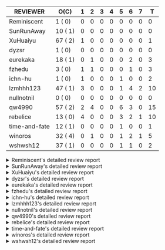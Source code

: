 |   REVIEWER    |  O(C)   | 1 | 2 | 3 | 4 | 5 | 6 | 7 | T  |
|---------------|---------|---|---|---|---|---|---|---|----|
| Reminiscent   |  1 ( 0) | 0 | 0 | 0 | 0 | 0 | 0 | 0 |  0 |
| SunRunAway    | 10 ( 1) | 0 | 0 | 0 | 0 | 0 | 0 | 0 |  0 |
| XuHuaiyu      | 67 ( 2) | 1 | 0 | 0 | 0 | 0 | 0 | 0 |  1 |
| dyzsr         |  1 ( 0) | 0 | 0 | 0 | 0 | 0 | 0 | 0 |  0 |
| eurekaka      | 18 ( 1) | 0 | 1 | 0 | 0 | 0 | 2 | 0 |  3 |
| fzhedu        |  3 ( 0) | 1 | 1 | 0 | 0 | 0 | 1 | 0 |  3 |
| ichn-hu       |  1 ( 0) | 1 | 0 | 0 | 0 | 1 | 0 | 0 |  2 |
| lzmhhh123     | 47 ( 1) | 3 | 0 | 0 | 0 | 1 | 4 | 2 | 10 |
| nullnotnil    |  0 ( 0) | 0 | 0 | 0 | 0 | 0 | 0 | 0 |  0 |
| qw4990        | 57 ( 2) | 2 | 4 | 0 | 0 | 6 | 3 | 0 | 15 |
| rebelice      | 13 ( 0) | 4 | 0 | 0 | 0 | 3 | 2 | 1 | 10 |
| time-and-fate | 12 ( 1) | 0 | 0 | 0 | 0 | 1 | 0 | 0 |  1 |
| winoros       | 32 ( 4) | 0 | 1 | 0 | 0 | 1 | 2 | 1 |  5 |
| wshwsh12      | 37 ( 1) | 0 | 0 | 0 | 0 | 1 | 1 | 0 |  2 |


<details> 
  <summary>Reminiscent's detailed review report</summary> 

## To Be Reviewed

|    REPO    |                                                              PR                                                               | C | LASTED |
|------------|-------------------------------------------------------------------------------------------------------------------------------|---|--------|
| tidb/24016 | [planner: fix index-out-of-range error when checking only_full_group_by (#23844)](https://github.com/pingcap/tidb/pull/24016) |   | 34d19h |


## Reviewed in Last 7 Days

| REPO | PR | C | D | R |
|------|----|---|---|---|


</details> 


<details> 
  <summary>SunRunAway's detailed review report</summary> 

## To Be Reviewed

|    REPO    |                                                                  PR                                                                   | C | LASTED  |
|------------|---------------------------------------------------------------------------------------------------------------------------------------|---|---------|
| tidb/19178 | [executor: Refactor probe channel](https://github.com/pingcap/tidb/pull/19178)                                                        |   | 278d17h |
| tidb/19807 | [executor: parallel evaluation for hash aggregate distinct](https://github.com/pingcap/tidb/pull/19807)                               |   | 256d11h |
| tidb/19900 | [executor: enable inline projection for sort&topN](https://github.com/pingcap/tidb/pull/19900)                                        | Y | 251d18h |
| tidb/20140 | [expressions: Support `bin-to-uuid` and `uuid-to-bin`](https://github.com/pingcap/tidb/pull/20140)                                    |   | 238d22h |
| tidb/21207 | [planner: fix the inappropriate out-of-range range estimation rule](https://github.com/pingcap/tidb/pull/21207)                       |   | 176d19h |
| tidb/21834 | [planner: enhanced index range calculation plan](https://github.com/pingcap/tidb/pull/21834)                                          |   | 153d19h |
| tidb/21878 | [planner: do not push down lock to pointGet/bacthPointGet when selection exists](https://github.com/pingcap/tidb/pull/21878)          |   | 151d18h |
| tidb/21956 | [planner/preprocessor: disallow into-outfile clause in some place](https://github.com/pingcap/tidb/pull/21956)                        |   | 146d23h |
| tidb/22217 | [*: rewrite origin SQL with default DB for SQL bindings (#21275)](https://github.com/pingcap/tidb/pull/22217)                         |   | 132d18h |
| tidb/22379 | [[experiment] executor: allow aggregation to spill disk when running out of memory quota](https://github.com/pingcap/tidb/pull/22379) |   | 125d19h |


## Reviewed in Last 7 Days

| REPO | PR | C | D | R |
|------|----|---|---|---|


</details> 


<details> 
  <summary>XuHuaiyu's detailed review report</summary> 

## To Be Reviewed

|     REPO     |                                                                                 PR                                                                                 | C | LASTED  |
|--------------|--------------------------------------------------------------------------------------------------------------------------------------------------------------------|---|---------|
| docs-cn/5561 | [Add sql optimization-related docs to toc](https://github.com/pingcap/docs-cn/pull/5561)                                                                           |   | 85d15h  |
| tidb/19900   | [executor: enable inline projection for sort&topN](https://github.com/pingcap/tidb/pull/19900)                                                                     | Y | 251d18h |
| docs-cn/6260 | [*: update doc for explain for connection](https://github.com/pingcap/docs-cn/pull/6260)                                                                           |   | 5d13h   |
| tidb/19957   | [executor: add builtin aggregate function `json_arrayagg`](https://github.com/pingcap/tidb/pull/19957)                                                             | Y | 249d14h |
| tidb/20140   | [expressions: Support `bin-to-uuid` and `uuid-to-bin`](https://github.com/pingcap/tidb/pull/20140)                                                                 |   | 238d22h |
| tidb/20790   | [collation: add pinyin collation for chinese charset support](https://github.com/pingcap/tidb/pull/20790)                                                          |   | 196d21h |
| tidb/21064   | [planner, executor: fix cast not check error](https://github.com/pingcap/tidb/pull/21064)                                                                          |   | 184d9h  |
| tidb/21334   | [*: make rollback work on user-defined variables](https://github.com/pingcap/tidb/pull/21334)                                                                      |   | 173d14h |
| tidb/21401   | [expression: incompatibility with MySQL for ADDTIME()](https://github.com/pingcap/tidb/pull/21401)                                                                 |   | 169d11h |
| tidb/21536   | [executor: add slow-log file meta cache to avoid repeat read file meta information](https://github.com/pingcap/tidb/pull/21536)                                    |   | 162d15h |
| tidb/21564   | [ddl: fix Incorrect behavior of NO_ZERO_DATE when altering table](https://github.com/pingcap/tidb/pull/21564)                                                      |   | 161d16h |
| tidb/22131   | [privilege: remove leading and trailing space when create user and role](https://github.com/pingcap/tidb/pull/22131)                                               |   | 138d19h |
| tidb/22163   | [expression: separated arithmeticMinusIntSig](https://github.com/pingcap/tidb/pull/22163)                                                                          |   | 134d13h |
| tidb/22186   | [executor: fix select into outfile with year type column has no data (#22175)](https://github.com/pingcap/tidb/pull/22186)                                         |   | 133d16h |
| tidb/22616   | [expression: from_unixtime accept 64-bit integers](https://github.com/pingcap/tidb/pull/22616)                                                                     |   | 109d23h |
| tidb/22631   | [executor: refine window processor](https://github.com/pingcap/tidb/pull/22631)                                                                                    |   | 107d23h |
| tidb/22696   | [expression: enable arithmetic Mod push down](https://github.com/pingcap/tidb/pull/22696)                                                                          |   | 104d17h |
| tidb/22711   | [executor: Fix inline schema name](https://github.com/pingcap/tidb/pull/22711)                                                                                     |   | 104d12h |
| tidb/22722   | [planner, errno: make error code of ErrMixOfGroupFuncAndFields consistent with MySQL](https://github.com/pingcap/tidb/pull/22722)                                  |   | 103d21h |
| tidb/23012   | [executor: fix affected rows of ddls and complete uint tests](https://github.com/pingcap/tidb/pull/23012)                                                          |   | 79d17h  |
| tidb/23295   | [util, types: don't let SPM be affected by charset (#23161)](https://github.com/pingcap/tidb/pull/23295)                                                           |   | 67d12h  |
| tidb/23336   | [expression: fix unexpected constant fold when year compare string (#23281)](https://github.com/pingcap/tidb/pull/23336)                                           |   | 63d19h  |
| tidb/23348   | [planner: show cast type in EXPLAIN in coptask (#23123)](https://github.com/pingcap/tidb/pull/23348)                                                               |   | 63d18h  |
| tidb/23350   | [util/stringutil, util/ranger, planner: use hierarchical separators to simplify the parsing for info of EXPLAIN ](https://github.com/pingcap/tidb/pull/23350)      |   | 63d18h  |
| tidb/23398   | [expression: fix refine compare constant (#23339)](https://github.com/pingcap/tidb/pull/23398)                                                                     |   | 61d18h  |
| tidb/23405   | [domain: remove the exit chan, use context](https://github.com/pingcap/tidb/pull/23405)                                                                            |   | 61d17h  |
| tidb/23433   | [WIP: speed up for slow query logs retrieving ](https://github.com/pingcap/tidb/pull/23433)                                                                        |   | 60d17h  |
| tidb/23497   | [expression: Let TiDB use Hyperscan to support multi-pattern-match](https://github.com/pingcap/tidb/pull/23497)                                                    |   | 55d22h  |
| tidb/23562   | [execution: reuse iterator in hash join](https://github.com/pingcap/tidb/pull/23562)                                                                               |   | 54d13h  |
| tidb/23640   | [*: fix the bug about YEAR(0.9) returns NULL instead of 0 in NO_ZERO_DATE mode](https://github.com/pingcap/tidb/pull/23640)                                        |   | 50d13h  |
| tidb/23661   | [expression: Maintain separate scalar function pushdown lists for each engine instead of unified. (#23284)](https://github.com/pingcap/tidb/pull/23661)            |   | 49d20h  |
| tidb/23884   | [Metric: Collect TiKV Read Metric for SLI/SLO](https://github.com/pingcap/tidb/pull/23884)                                                                         |   | 41d20h  |
| tidb/23964   | [executor: GROUP_CONCAT(float) is not compatible with mysql](https://github.com/pingcap/tidb/pull/23964)                                                           |   | 36d17h  |
| tidb/24016   | [planner: fix index-out-of-range error when checking only_full_group_by (#23844)](https://github.com/pingcap/tidb/pull/24016)                                      |   | 34d19h  |
| tidb/24033   | [statistics: fix some unstable tests in global stats (#23502)](https://github.com/pingcap/tidb/pull/24033)                                                         |   | 34d9h   |
| tidb/24053   | [executor: fix wrong convert from bit to string when do projection (#23960)](https://github.com/pingcap/tidb/pull/24053)                                           |   | 33d16h  |
| tidb/24061   | [statistics: fix some potential panic in statistics (#23988)](https://github.com/pingcap/tidb/pull/24061)                                                          |   | 33d13h  |
| tidb/24079   | [planner: change descScanFactor to scanFactor when ExpectedCount is small. (#23972)](https://github.com/pingcap/tidb/pull/24079)                                   |   | 32d20h  |
| tidb/24155   | [planner, executor: fix index merge partial table scan schema (#23936)](https://github.com/pingcap/tidb/pull/24155)                                                |   | 28d20h  |
| tidb/24179   | [expression: fix float64 overflow check in plus/minus real function](https://github.com/pingcap/tidb/pull/24179)                                                   |   | 27d23h  |
| tidb/24228   | [executor: skip TestPrepareStmtAfterIsolationReadChange when race enable (#24200)](https://github.com/pingcap/tidb/pull/24228)                                     |   | 25d22h  |
| tidb/24229   | [executor: speed up race test TestInsertReorgDelete (#24208)](https://github.com/pingcap/tidb/pull/24229)                                                          |   | 25d21h  |
| tidb/24234   | [executor: skip TestMppExecution when race is enabled (#24222)](https://github.com/pingcap/tidb/pull/24234)                                                        |   | 25d18h  |
| tidb/24241   | [planner/core: remove random test to reduce CI time (#24207)](https://github.com/pingcap/tidb/pull/24241)                                                          |   | 25d15h  |
| tidb/24267   | [expression: fix wrong flen infer for bit constant (#23867)](https://github.com/pingcap/tidb/pull/24267)                                                           |   | 23d18h  |
| tidb/24287   | [planner/core: support union all for mpp.](https://github.com/pingcap/tidb/pull/24287)                                                                             |   | 22d19h  |
| tidb/24341   | [executor: fix projection executor panic and add failpoint test (#24231)](https://github.com/pingcap/tidb/pull/24341)                                              |   | 20d20h  |
| tidb/24345   | [executor: fix data race of parallel apply operator (#24257)](https://github.com/pingcap/tidb/pull/24345)                                                          |   | 20d19h  |
| tidb/24354   | [expression: fix wrong type infer for agg function when type is null (#24290)](https://github.com/pingcap/tidb/pull/24354)                                         |   | 20d16h  |
| tidb/24371   | [*: avoid create new parser object in prepared exec](https://github.com/pingcap/tidb/pull/24371)                                                                   |   | 19d20h  |
| tidb/24466   | [test: fix unstable TestIssue20658 (#24425)](https://github.com/pingcap/tidb/pull/24466)                                                                           |   | 11d15h  |
| tidb/24488   | [planner: let CopTiFlashConcurrencyFactor inflence the cost of whole plan (#24157)](https://github.com/pingcap/tidb/pull/24488)                                    |   | 10d18h  |
| tidb/24489   | [planner: clone possible properties before saving them (#24204)](https://github.com/pingcap/tidb/pull/24489)                                                       |   | 10d17h  |
| tidb/24513   | [inforschema, executor, util/kvcache, util/statement_summary : Add STATEMENTS_SUMMARY_EVICTED into information_schema](https://github.com/pingcap/tidb/pull/24513) |   | 8d21h   |
| tidb/24529   | [*: consitent get infoschema (#24230)](https://github.com/pingcap/tidb/pull/24529)                                                                                 |   | 8d13h   |
| tidb/24546   | [*: test](https://github.com/pingcap/tidb/pull/24546)                                                                                                              |   | 7d17h   |
| tidb/24566   | [variable: remove radix join variable](https://github.com/pingcap/tidb/pull/24566)                                                                                 |   | 6d20h   |
| tidb/24568   | [executor: fix index join panic on prefix index on some cases](https://github.com/pingcap/tidb/pull/24568)                                                         |   | 6d20h   |
| tidb/24597   | [parser: update parser to fix Can't recognize numeric literals when set 'ANSI_QUOTES' sql_mode (#24522)](https://github.com/pingcap/tidb/pull/24597)               |   | 6d13h   |
| tidb/24611   | [executor: fix point_get result on clustered index when new-row-format disabled but new-collation enabled (#24544)](https://github.com/pingcap/tidb/pull/24611)    |   | 5d21h   |
| tidb/24613   | [planner, executor: supports select statement with AS OF](https://github.com/pingcap/tidb/pull/24613)                                                              |   | 5d19h   |
| tidb/24656   | [txn: break dependency from store/tikv to tidb/kv cause by TransactionOption](https://github.com/pingcap/tidb/pull/24656)                                          |   | 4d22h   |
| tidb/24671   | [(DNM) Revert "planner, executor: enable inline projection for Limit (#20288)"](https://github.com/pingcap/tidb/pull/24671)                                        |   | 4d16h   |
| tidb/24685   | [*: add option for enum push down](https://github.com/pingcap/tidb/pull/24685)                                                                                     |   | 1d16h   |
| tidb/24688   | [oracle: simplify timestamp utilities](https://github.com/pingcap/tidb/pull/24688)                                                                                 |   | 1d15h   |
| tidb/24699   | [*: Remove incorrect global sysvar caching](https://github.com/pingcap/tidb/pull/24699)                                                                            |   | 1d11h   |
| tidb/24715   | [kv: move TxnScope into kv](https://github.com/pingcap/tidb/pull/24715)                                                                                            |   | 19h     |


## Reviewed in Last 7 Days

|    REPO    |                                                          PR                                                           | C | D |  R   |
|------------|-----------------------------------------------------------------------------------------------------------------------|---|---|------|
| tidb/24542 | [expression, planner: push cast down to control function with enum type.](https://github.com/pingcap/tidb/pull/24542) |   | 1 | 7d3h |


</details> 


<details> 
  <summary>dyzsr's detailed review report</summary> 

## To Be Reviewed

|    REPO    |                                                                 PR                                                                  | C | LASTED |
|------------|-------------------------------------------------------------------------------------------------------------------------------------|---|--------|
| tidb/24018 | [ranger: fix the range construction behavior when the column's type is `YEAR` (#23559)](https://github.com/pingcap/tidb/pull/24018) |   | 34d18h |


## Reviewed in Last 7 Days

| REPO | PR | C | D | R |
|------|----|---|---|---|


</details> 


<details> 
  <summary>eurekaka's detailed review report</summary> 

## To Be Reviewed

|    REPO    |                                                                  PR                                                                  | C | LASTED  |
|------------|--------------------------------------------------------------------------------------------------------------------------------------|---|---------|
| tidb/20877 | [statistics: collect index usage information](https://github.com/pingcap/tidb/pull/20877)                                            |   | 194d17h |
| tidb/23316 | [planner: Fix rebuild range for prepared plan](https://github.com/pingcap/tidb/pull/23316)                                           |   | 64d17h  |
| tidb/23373 | [executor: fix get var expr when session var is hex literal (#23241)](https://github.com/pingcap/tidb/pull/23373)                    |   | 62d19h  |
| tidb/23760 | [collation: fix tidb panic when compare string with collation](https://github.com/pingcap/tidb/pull/23760)                           |   | 48d14h  |
| tidb/24033 | [statistics: fix some unstable tests in global stats (#23502)](https://github.com/pingcap/tidb/pull/24033)                           |   | 34d9h   |
| tidb/24061 | [statistics: fix some potential panic in statistics (#23988)](https://github.com/pingcap/tidb/pull/24061)                            |   | 33d13h  |
| tidb/24079 | [planner: change descScanFactor to scanFactor when ExpectedCount is small. (#23972)](https://github.com/pingcap/tidb/pull/24079)     |   | 32d20h  |
| tidb/24147 | [docs/design: add proposal for common table expression](https://github.com/pingcap/tidb/pull/24147)                                  |   | 28d23h  |
| tidb/24155 | [planner, executor: fix index merge partial table scan schema (#23936)](https://github.com/pingcap/tidb/pull/24155)                  |   | 28d20h  |
| tidb/24317 | [statistics: skip reading mysql.stats_histograms if cached stats is up-to-date (#24175)](https://github.com/pingcap/tidb/pull/24317) |   | 21d17h  |
| tidb/24458 | [planner, executor, statistics: support correlation calc for new sampling method](https://github.com/pingcap/tidb/pull/24458)        |   | 11d17h  |
| tidb/24537 | [*: remove SchemaVersion in TransactionContext (#24236)](https://github.com/pingcap/tidb/pull/24537)                                 |   | 8d0h    |
| tidb/24623 | [statistics: fix the unexpected estimation error on full sampling](https://github.com/pingcap/tidb/pull/24623)                       |   | 5d18h   |
| tidb/24633 | [planner: fix incorrect TableDual plan built from nulleq (#24596)](https://github.com/pingcap/tidb/pull/24633)                       | Y | 5d14h   |
| tidb/24635 | [ranger: fix the case which could have duplicate ranges (#24590)](https://github.com/pingcap/tidb/pull/24635)                        |   | 5d14h   |
| tidb/24649 | [server: close the temporary session in HTTP API to avoid memory leak (#24339)](https://github.com/pingcap/tidb/pull/24649)          |   | 5d0h    |
| tidb/24650 | [server: close the temporary session in HTTP API to avoid memory leak (#24339)](https://github.com/pingcap/tidb/pull/24650)          |   | 5d0h    |
| tidb/24703 | [planner: unify name of datasource receiver](https://github.com/pingcap/tidb/pull/24703)                                             |   | 23h     |


## Reviewed in Last 7 Days

|    REPO    |                                                  PR                                                   | C | D |   R    |
|------------|-------------------------------------------------------------------------------------------------------|---|---|--------|
| tidb/24287 | [planner/core: support union all for mpp.](https://github.com/pingcap/tidb/pull/24287)                |   | 2 | 20d23h |
| tidb/24590 | [ranger: fix the case which could have duplicate ranges](https://github.com/pingcap/tidb/pull/24590)  |   | 6 | 22h    |
| tidb/24596 | [planner: fix incorrect TableDual plan built from nulleq](https://github.com/pingcap/tidb/pull/24596) | Y | 6 | 18h    |


</details> 


<details> 
  <summary>fzhedu's detailed review report</summary> 

## To Be Reviewed

|    REPO    |                                                               PR                                                                | C | LASTED |
|------------|---------------------------------------------------------------------------------------------------------------------------------|---|--------|
| tidb/24341 | [executor: fix projection executor panic and add failpoint test (#24231)](https://github.com/pingcap/tidb/pull/24341)           |   | 20d20h |
| tidb/24488 | [planner: let CopTiFlashConcurrencyFactor inflence the cost of whole plan (#24157)](https://github.com/pingcap/tidb/pull/24488) |   | 10d18h |
| tidb/24724 | [store/copr: balance region for batch cop task (#24521)](https://github.com/pingcap/tidb/pull/24724)                            |   | 16h    |


## Reviewed in Last 7 Days

|    REPO     |                                                  PR                                                  | C | D |   R   |
|-------------|------------------------------------------------------------------------------------------------------|---|---|-------|
| tidb/24521  | [store/copr: balance region for batch cop task](https://github.com/pingcap/tidb/pull/24521)          |   | 1 | 7d21h |
| tidb/24287  | [planner/core: support union all for mpp.](https://github.com/pingcap/tidb/pull/24287)               |   | 2 | 21d3h |
| kvproto/763 | [mpp: support returning regions that need retry (#751)](https://github.com/pingcap/kvproto/pull/763) |   | 6 | 0h    |


</details> 


<details> 
  <summary>ichn-hu's detailed review report</summary> 

## To Be Reviewed

|    REPO    |                                           PR                                            | C | LASTED |
|------------|-----------------------------------------------------------------------------------------|---|--------|
| tidb/24618 | [executor: fix wrong enum key in point get](https://github.com/pingcap/tidb/pull/24618) |   | 5d18h  |


## Reviewed in Last 7 Days

|    REPO    |                                                        PR                                                         | C | D |   R    |
|------------|-------------------------------------------------------------------------------------------------------------------|---|---|--------|
| tidb/24379 | [executor: enhancement for ListInDisk(support writing after reading)](https://github.com/pingcap/tidb/pull/24379) |   | 1 | 18d20h |
| tidb/24632 | [util: fix wrong enum building for index range ](https://github.com/pingcap/tidb/pull/24632)                      |   | 5 | 16h    |


</details> 


<details> 
  <summary>lzmhhh123's detailed review report</summary> 

## To Be Reviewed

|    REPO    |                                                                           PR                                                                            | C | LASTED  |
|------------|---------------------------------------------------------------------------------------------------------------------------------------------------------|---|---------|
| tidb/20444 | [expression: add json_merge_patch](https://github.com/pingcap/tidb/pull/20444)                                                                          |   | 216d21h |
| tidb/20465 | [expression: add uuidShortFunction](https://github.com/pingcap/tidb/pull/20465)                                                                         |   | 215d19h |
| tidb/20642 | [executor: modify admin executors to support partitioned table with global index](https://github.com/pingcap/tidb/pull/20642)                           |   | 204d16h |
| tidb/20903 | [planner: fix confused and unnecessary double-projection in plans.](https://github.com/pingcap/tidb/pull/20903)                                         |   | 193d17h |
| tidb/21018 | [planner: don't push down null sensitive join conditions (#19620)](https://github.com/pingcap/tidb/pull/21018)                                          |   | 187d17h |
| tidb/21195 | [brie: integrate lightning to suport IMPORT statement](https://github.com/pingcap/tidb/pull/21195)                                                      |   | 176d23h |
| tidb/21334 | [*: make rollback work on user-defined variables](https://github.com/pingcap/tidb/pull/21334)                                                           |   | 173d14h |
| tidb/21347 | [session: make rollback work on global variables](https://github.com/pingcap/tidb/pull/21347)                                                           |   | 172d20h |
| tidb/21487 | [*: ensure TABLE statement works](https://github.com/pingcap/tidb/pull/21487)                                                                           |   | 166d5h  |
| tidb/21651 | [planner: allow filter condition pushing down to IndexScan for prefix index](https://github.com/pingcap/tidb/pull/21651)                                |   | 159d14h |
| tidb/22126 | [*: add `sys` schema, `sys.SCHEMA_UNUSED_INDEXES` view and `sys.SCHEMA_INDEX_USAGE` view](https://github.com/pingcap/tidb/pull/22126)                   |   | 138d20h |
| tidb/22361 | [table: fix insert into _tidb_rowid panic and rebase it if needed (#22062)](https://github.com/pingcap/tidb/pull/22361)                                 |   | 126d20h |
| tidb/22372 | [executor: fix SelectForUpdate in decorrelated subquery under pessimistic mode](https://github.com/pingcap/tidb/pull/22372)                             |   | 126d10h |
| tidb/22478 | [planner, executor: fix query partition table with global unique index get wrong result](https://github.com/pingcap/tidb/pull/22478)                    |   | 117d13h |
| tidb/22631 | [executor: refine window processor](https://github.com/pingcap/tidb/pull/22631)                                                                         |   | 107d23h |
| tidb/22699 | [brie: add error info column and history backup/restore info in sql](https://github.com/pingcap/tidb/pull/22699)                                        |   | 104d16h |
| tidb/23022 | [executor: create PipelinedWindowExec](https://github.com/pingcap/tidb/pull/23022)                                                                      |   | 78d18h  |
| tidb/23149 | [core: support left join and right join for join reorder](https://github.com/pingcap/tidb/pull/23149)                                                   |   | 73d12h  |
| tidb/23348 | [planner: show cast type in EXPLAIN in coptask (#23123)](https://github.com/pingcap/tidb/pull/23348)                                                    |   | 63d18h  |
| tidb/23373 | [executor: fix get var expr when session var is hex literal (#23241)](https://github.com/pingcap/tidb/pull/23373)                                       |   | 62d19h  |
| tidb/23661 | [expression: Maintain separate scalar function pushdown lists for each engine instead of unified. (#23284)](https://github.com/pingcap/tidb/pull/23661) |   | 49d20h  |
| tidb/23703 | [expression: fix approx_percent panic on bit column (#23687)](https://github.com/pingcap/tidb/pull/23703)                                               |   | 49d14h  |
| tidb/23760 | [collation: fix tidb panic when compare string with collation](https://github.com/pingcap/tidb/pull/23760)                                              |   | 48d14h  |
| tidb/23940 | [config, ddl: allow auto inc columns in generated columns and expression indexes](https://github.com/pingcap/tidb/pull/23940)                           |   | 38d18h  |
| tidb/23968 | [statistics: fix unstable TestDropPartitionStats test](https://github.com/pingcap/tidb/pull/23968)                                                      |   | 36d15h  |
| tidb/23987 | [executor: Implements json_arrayagg function](https://github.com/pingcap/tidb/pull/23987)                                                               |   | 35d18h  |
| tidb/24016 | [planner: fix index-out-of-range error when checking only_full_group_by (#23844)](https://github.com/pingcap/tidb/pull/24016)                           |   | 34d19h  |
| tidb/24018 | [ranger: fix the range construction behavior when the column's type is `YEAR` (#23559)](https://github.com/pingcap/tidb/pull/24018)                     |   | 34d18h  |
| tidb/24151 | [ddl: admin show ddl jobs output confusing with multiple jobs](https://github.com/pingcap/tidb/pull/24151)                                              |   | 28d21h  |
| tidb/24155 | [planner, executor: fix index merge partial table scan schema (#23936)](https://github.com/pingcap/tidb/pull/24155)                                     |   | 28d20h  |
| tidb/24186 | [executor: make column default value being aware of NO_ZERO_IN_DATE (#24174)](https://github.com/pingcap/tidb/pull/24186)                               |   | 27d19h  |
| tidb/24211 | [*: support txn retry when auto id meets duplicate entry](https://github.com/pingcap/tidb/pull/24211)                                                   |   | 26d13h  |
| tidb/24234 | [executor: skip TestMppExecution when race is enabled (#24222)](https://github.com/pingcap/tidb/pull/24234)                                             |   | 25d18h  |
| tidb/24250 | [planner: rewrite `LIKE` as range for expression index](https://github.com/pingcap/tidb/pull/24250)                                                     |   | 24d21h  |
| tidb/24268 | [expression: fix cast real, decimal to time (#24120)](https://github.com/pingcap/tidb/pull/24268)                                                       |   | 23d17h  |
| tidb/24341 | [executor: fix projection executor panic and add failpoint test (#24231)](https://github.com/pingcap/tidb/pull/24341)                                   |   | 20d20h  |
| tidb/24423 | [executor, statistics: support prefix column index case for full sampling analyze](https://github.com/pingcap/tidb/pull/24423)                          |   | 12d18h  |
| tidb/24539 | [statistics: dump FMSketch to KV only for partition table with dynamic prune mode (#24453)](https://github.com/pingcap/tidb/pull/24539)                 |   | 7d21h   |
| tidb/24551 | [planner: create new column slice in PreparePossibleProperties (#24342)](https://github.com/pingcap/tidb/pull/24551)                                    |   | 7d16h   |
| tidb/24554 | [planner: add partitioning pruning tests for range partitioning](https://github.com/pingcap/tidb/pull/24554)                                            |   | 7d13h   |
| tidb/24574 | [planner: add tests for partition range boundaries for LT/GT](https://github.com/pingcap/tidb/pull/24574)                                               |   | 6d18h   |
| tidb/24598 | [planner: add range partition boundaries tests with BETWEEN expression](https://github.com/pingcap/tidb/pull/24598)                                     |   | 6d13h   |
| tidb/24600 | [store/tikv: change backoff type for missed tiflash peer. (#24577)](https://github.com/pingcap/tidb/pull/24600)                                         |   | 6d11h   |
| tidb/24612 | [planner/core: refresh stale regions in cache for batch cop response (#24457)](https://github.com/pingcap/tidb/pull/24612)                              |   | 5d21h   |
| tidb/24633 | [planner: fix incorrect TableDual plan built from nulleq (#24596)](https://github.com/pingcap/tidb/pull/24633)                                          | Y | 5d14h   |
| tidb/24670 | [expression: support cast real/int as real](https://github.com/pingcap/tidb/pull/24670)                                                                 |   | 4d16h   |
| tidb/24684 | [ddl: add region and split compatibility for temporary table](https://github.com/pingcap/tidb/pull/24684)                                               |   | 1d18h   |


## Reviewed in Last 7 Days

|    REPO    |                                                                    PR                                                                    | C | D |   R   |
|------------|------------------------------------------------------------------------------------------------------------------------------------------|---|---|-------|
| tidb/24675 | [expression: add builtin function ``json_pretty``](https://github.com/pingcap/tidb/pull/24675)                                           |   | 1 | 3d18h |
| tidb/24287 | [planner/core: support union all for mpp.](https://github.com/pingcap/tidb/pull/24287)                                                   |   | 1 | 22d1h |
| tidb/24685 | [*: add option for enum push down](https://github.com/pingcap/tidb/pull/24685)                                                           |   | 1 | 20h   |
| tidb/24614 | [planner: fix wrongly check for update statement](https://github.com/pingcap/tidb/pull/24614)                                            |   | 5 | 1d0h  |
| tidb/24632 | [util: fix wrong enum building for index range ](https://github.com/pingcap/tidb/pull/24632)                                             |   | 6 | 0h    |
| tidb/24542 | [expression, planner: push cast down to control function with enum type.](https://github.com/pingcap/tidb/pull/24542)                    |   | 6 | 2d0h  |
| tidb/24457 | [planner/core: refresh stale regions in cache for batch cop response](https://github.com/pingcap/tidb/pull/24457)                        |   | 6 | 5d20h |
| tikv/10159 | [tidb_query: fix read empty value for the clustered PK column in the 2nd index with latin1_bin](https://github.com/tikv/tikv/pull/10159) | Y | 6 | 17h   |
| tidb/24488 | [planner: let CopTiFlashConcurrencyFactor inflence the cost of whole plan (#24157)](https://github.com/pingcap/tidb/pull/24488)          |   | 7 | 4d3h  |
| tidb/24577 | [store/tikv: change backoff type for missed tiflash peer.](https://github.com/pingcap/tidb/pull/24577)                                   |   | 7 | 1h    |


</details> 


<details> 
  <summary>nullnotnil's detailed review report</summary> 

## To Be Reviewed

| REPO | PR | C | LASTED |
|------|----|---|--------|


## Reviewed in Last 7 Days

| REPO | PR | C | D | R |
|------|----|---|---|---|


</details> 


<details> 
  <summary>qw4990's detailed review report</summary> 

## To Be Reviewed

|     REPO     |                                                                           PR                                                                            | C | LASTED  |
|--------------|---------------------------------------------------------------------------------------------------------------------------------------------------------|---|---------|
| docs-cn/5561 | [Add sql optimization-related docs to toc](https://github.com/pingcap/docs-cn/pull/5561)                                                                |   | 85d15h  |
| tidb/19029   | [types: fix unexpected NOT_NULL flags](https://github.com/pingcap/tidb/pull/19029)                                                                      |   | 285d22h |
| docs/5498    | [partitioning: Corrected partition management](https://github.com/pingcap/docs/pull/5498)                                                               |   | 22d19h  |
| tidb/20708   | [*: separate auto_increment ID allocator from _tidb_rowid allocator](https://github.com/pingcap/tidb/pull/20708)                                        |   | 201d20h |
| tidb/21018   | [planner: don't push down null sensitive join conditions (#19620)](https://github.com/pingcap/tidb/pull/21018)                                          |   | 187d17h |
| tidb/21318   | [planner, expression: use the range of column types to simplify expressions](https://github.com/pingcap/tidb/pull/21318)                                |   | 173d19h |
| tidb/21401   | [expression: incompatibility with MySQL for ADDTIME()](https://github.com/pingcap/tidb/pull/21401)                                                      |   | 169d11h |
| tidb/21508   | [execution: fix dayofweek('0000-00-00') behavior](https://github.com/pingcap/tidb/pull/21508)                                                           |   | 165d10h |
| tidb/21887   | [types: support %X %V %W formats for STR_TO_DATE()](https://github.com/pingcap/tidb/pull/21887)                                                         |   | 150d11h |
| tidb/22146   | [executor: forbid SFU on view](https://github.com/pingcap/tidb/pull/22146)                                                                              |   | 134d22h |
| tidb/22217   | [*: rewrite origin SQL with default DB for SQL bindings (#21275)](https://github.com/pingcap/tidb/pull/22217)                                           |   | 132d18h |
| tidb/22234   | [executor, planner: ON DUPLICATE UPDATE can refer to un-project col (#14412)](https://github.com/pingcap/tidb/pull/22234)                               |   | 132d15h |
| tidb/22261   | [time: fix parse datetime won't truncate the reluctant string (#22232)](https://github.com/pingcap/tidb/pull/22261)                                     |   | 131d19h |
| tidb/22374   | [expression: separated arithmeticIntDivideSig](https://github.com/pingcap/tidb/pull/22374)                                                              |   | 126d0h  |
| tidb/22415   | [ddl: refactor bundle[2/2] [6/6]](https://github.com/pingcap/tidb/pull/22415)                                                                           |   | 122d17h |
| tidb/22416   | [core: fix subQuery at projection in only_full_group](https://github.com/pingcap/tidb/pull/22416)                                                       | Y | 122d12h |
| tidb/22541   | [expression: Support builtin function SOUNDEX](https://github.com/pingcap/tidb/pull/22541)                                                              |   | 112d9h  |
| tidb/22862   | [brie: fix the problem that ddl restored by BR via SQL is not replicated to downstream](https://github.com/pingcap/tidb/pull/22862)                     |   | 85d23h  |
| tidb/23022   | [executor: create PipelinedWindowExec](https://github.com/pingcap/tidb/pull/23022)                                                                      |   | 78d18h  |
| tidb/23295   | [util, types: don't let SPM be affected by charset (#23161)](https://github.com/pingcap/tidb/pull/23295)                                                |   | 67d12h  |
| tidb/23316   | [planner: Fix rebuild range for prepared plan](https://github.com/pingcap/tidb/pull/23316)                                                              |   | 64d17h  |
| tidb/23373   | [executor: fix get var expr when session var is hex literal (#23241)](https://github.com/pingcap/tidb/pull/23373)                                       |   | 62d19h  |
| tidb/23398   | [expression: fix refine compare constant (#23339)](https://github.com/pingcap/tidb/pull/23398)                                                          |   | 61d18h  |
| tidb/23590   | [planner, table: optimize the list partition pruner for range query](https://github.com/pingcap/tidb/pull/23590)                                        |   | 53d16h  |
| tidb/23661   | [expression: Maintain separate scalar function pushdown lists for each engine instead of unified. (#23284)](https://github.com/pingcap/tidb/pull/23661) |   | 49d20h  |
| tidb/23730   | [distsql/*: typo fix for `dispatches`](https://github.com/pingcap/tidb/pull/23730)                                                                      |   | 48d19h  |
| tidb/23796   | [tests: make TestIndexLookupMergeJoinHang and TestIssue18068 stable (#23741)](https://github.com/pingcap/tidb/pull/23796)                               |   | 47d20h  |
| tidb/23963   | [executor: checking chunk is full precedes filtering](https://github.com/pingcap/tidb/pull/23963)                                                       |   | 36d17h  |
| tidb/23987   | [executor: Implements json_arrayagg function](https://github.com/pingcap/tidb/pull/23987)                                                               |   | 35d18h  |
| tidb/24018   | [ranger: fix the range construction behavior when the column's type is `YEAR` (#23559)](https://github.com/pingcap/tidb/pull/24018)                     |   | 34d18h  |
| tidb/24193   | [executor: implement CTEStorage](https://github.com/pingcap/tidb/pull/24193)                                                                            |   | 27d10h  |
| tidb/24229   | [executor: speed up race test TestInsertReorgDelete (#24208)](https://github.com/pingcap/tidb/pull/24229)                                               |   | 25d21h  |
| tidb/24241   | [planner/core: remove random test to reduce CI time (#24207)](https://github.com/pingcap/tidb/pull/24241)                                               |   | 25d15h  |
| tidb/24267   | [expression: fix wrong flen infer for bit constant (#23867)](https://github.com/pingcap/tidb/pull/24267)                                                |   | 23d18h  |
| tidb/24354   | [expression: fix wrong type infer for agg function when type is null (#24290)](https://github.com/pingcap/tidb/pull/24354)                              |   | 20d16h  |
| tidb/24374   | [planner: filter conflict read_from_storage hints (#24313)](https://github.com/pingcap/tidb/pull/24374)                                                 |   | 19d19h  |
| tidb/24379   | [executor: enhancement for ListInDisk(support writing after reading)](https://github.com/pingcap/tidb/pull/24379)                                       |   | 19d17h  |
| tidb/24382   | [statistics: trigger auto-analyze based on histogram row count](https://github.com/pingcap/tidb/pull/24382)                                             |   | 19d16h  |
| tidb/24432   | [store/copr: invalidate stale regions for Mpp query. (#24410)](https://github.com/pingcap/tidb/pull/24432)                                              |   | 12d16h  |
| tidb/24437   | [planner: fix column pruning bug for Apply and Join (#24369)](https://github.com/pingcap/tidb/pull/24437)                                               |   | 12d13h  |
| tidb/24466   | [test: fix unstable TestIssue20658 (#24425)](https://github.com/pingcap/tidb/pull/24466)                                                                |   | 11d15h  |
| tidb/24493   | [store/cop: reload region every time when meeting io error (#24447)](https://github.com/pingcap/tidb/pull/24493)                                        |   | 10d16h  |
| tidb/24527   | [*: Upgrade to go 1.16 && remove deprecated io/ioutil](https://github.com/pingcap/tidb/pull/24527)                                                      |   | 8d13h   |
| tidb/24537   | [*: remove SchemaVersion in TransactionContext (#24236)](https://github.com/pingcap/tidb/pull/24537)                                                    |   | 8d0h    |
| tidb/24539   | [statistics: dump FMSketch to KV only for partition table with dynamic prune mode (#24453)](https://github.com/pingcap/tidb/pull/24539)                 |   | 7d21h   |
| tidb/24551   | [planner: create new column slice in PreparePossibleProperties (#24342)](https://github.com/pingcap/tidb/pull/24551)                                    |   | 7d16h   |
| tidb/24575   | [*: introduce snapshot into analyze](https://github.com/pingcap/tidb/pull/24575)                                                                        |   | 6d18h   |
| tidb/24598   | [planner: add range partition boundaries tests with BETWEEN expression](https://github.com/pingcap/tidb/pull/24598)                                     |   | 6d13h   |
| tidb/24618   | [executor: fix wrong enum key in point get](https://github.com/pingcap/tidb/pull/24618)                                                                 |   | 5d18h   |
| tidb/24623   | [statistics: fix the unexpected estimation error on full sampling](https://github.com/pingcap/tidb/pull/24623)                                          |   | 5d18h   |
| tidb/24633   | [planner: fix incorrect TableDual plan built from nulleq (#24596)](https://github.com/pingcap/tidb/pull/24633)                                          | Y | 5d14h   |
| tidb/24635   | [ranger: fix the case which could have duplicate ranges (#24590)](https://github.com/pingcap/tidb/pull/24635)                                           |   | 5d14h   |
| tidb/24663   | [planner: include schema name when checking duplicate table aliases](https://github.com/pingcap/tidb/pull/24663)                                        |   | 4d17h   |
| tidb/24666   | [executor: add table name in log](https://github.com/pingcap/tidb/pull/24666)                                                                           |   | 4d17h   |
| tidb/24680   | [tablecodec: fix write wrong prefix index value when collation is ascii_bin/latin1_bin (#24578)](https://github.com/pingcap/tidb/pull/24680)            |   | 1d20h   |
| tidb/24691   | [executor: optimize warning information when query table information_schema.cluster_config](https://github.com/pingcap/tidb/pull/24691)                 |   | 1d15h   |
| tidb/24711   | [expression: add builtin function ``json_merge_patch``](https://github.com/pingcap/tidb/pull/24711)                                                     |   | 20h     |


## Reviewed in Last 7 Days

|    REPO    |                                                               PR                                                                | C | D |   R   |
|------------|---------------------------------------------------------------------------------------------------------------------------------|---|---|-------|
| tidb/24497 | [executor: add correctness tests about direct reading with indexJoin](https://github.com/pingcap/tidb/pull/24497)               |   | 1 | 9d20h |
| tidb/24673 | [executor: add correctness tests for partition table with different joins](https://github.com/pingcap/tidb/pull/24673)          |   | 1 | 3d19h |
| tidb/24674 | [executor: add correctness tests about IndexMerge](https://github.com/pingcap/tidb/pull/24674)                                  |   | 2 | 2d20h |
| tidb/24628 | [executor: add test cases about partition table with `expression`](https://github.com/pingcap/tidb/pull/24628)                  |   | 2 | 3d20h |
| tidb/24574 | [planner: add tests for partition range boundaries for LT/GT](https://github.com/pingcap/tidb/pull/24574)                       |   | 2 | 4d22h |
| tidb/24554 | [planner: add partitioning pruning tests for range partitioning](https://github.com/pingcap/tidb/pull/24554)                    |   | 2 | 5d16h |
| tidb/24588 | [planner: Implement PointGet in TryFastPlan for range/list paritition table](https://github.com/pingcap/tidb/pull/24588)        |   | 5 | 1d22h |
| tidb/24455 | [executor: add correctness tests about direct reading with ORDER BY and LIMIT](https://github.com/pingcap/tidb/pull/24455)      |   | 5 | 6d22h |
| tidb/24637 | [planner: fix only_full_group_by check not enough (#23404)](https://github.com/pingcap/tidb/pull/24637)                         |   | 5 | 18h   |
| tidb/24634 | [ranger: fix the case which could have duplicate ranges (#24590)](https://github.com/pingcap/tidb/pull/24634)                   |   | 5 | 18h   |
| tidb/24650 | [server: close the temporary session in HTTP API to avoid memory leak (#24339)](https://github.com/pingcap/tidb/pull/24650)     |   | 5 | 4h    |
| tidb/24649 | [server: close the temporary session in HTTP API to avoid memory leak (#24339)](https://github.com/pingcap/tidb/pull/24649)     |   | 5 | 4h    |
| tidb/24590 | [ranger: fix the case which could have duplicate ranges](https://github.com/pingcap/tidb/pull/24590)                            |   | 6 | 1d1h  |
| tidb/24339 | [server: close the temporary session in HTTP API to avoid memory leak](https://github.com/pingcap/tidb/pull/24339)              |   | 6 | 15d1h |
| tidb/24488 | [planner: let CopTiFlashConcurrencyFactor inflence the cost of whole plan (#24157)](https://github.com/pingcap/tidb/pull/24488) |   | 6 | 4d21h |


</details> 


<details> 
  <summary>rebelice's detailed review report</summary> 

## To Be Reviewed

|     REPO     |                                                                 PR                                                                  | C | LASTED |
|--------------|-------------------------------------------------------------------------------------------------------------------------------------|---|--------|
| tidb/23537   | [planner: remove some risky cache operations in the plan builder (#23354)](https://github.com/pingcap/tidb/pull/23537)              |   | 54d19h |
| docs/5185    | [sql-statements, information-schema: add `END_TIME` field for table `ANALYZE_STATUS`](https://github.com/pingcap/docs/pull/5185)    |   | 47d18h |
| docs-cn/5916 | [sql-statements, information-schema: add `END_TIME` field for table `ANALYZE_STATUS`](https://github.com/pingcap/docs-cn/pull/5916) |   | 47d17h |
| tidb/23836   | [parser, core: Implement force_index hint in parser and TiDB](https://github.com/pingcap/tidb/pull/23836)                           |   | 46d18h |
| tidb/24033   | [statistics: fix some unstable tests in global stats (#23502)](https://github.com/pingcap/tidb/pull/24033)                          |   | 34d9h  |
| tidb/24306   | [util/ranger: fix func name typo](https://github.com/pingcap/tidb/pull/24306)                                                       |   | 21d23h |
| tidb/24374   | [planner: filter conflict read_from_storage hints (#24313)](https://github.com/pingcap/tidb/pull/24374)                             |   | 19d19h |
| tidb/24488   | [planner: let CopTiFlashConcurrencyFactor inflence the cost of whole plan (#24157)](https://github.com/pingcap/tidb/pull/24488)     |   | 10d18h |
| tidb/24497   | [executor: add correctness tests about direct reading with indexJoin](https://github.com/pingcap/tidb/pull/24497)                   |   | 10d14h |
| tidb/24598   | [planner: add range partition boundaries tests with BETWEEN expression](https://github.com/pingcap/tidb/pull/24598)                 |   | 6d13h  |
| tidb/24649   | [server: close the temporary session in HTTP API to avoid memory leak (#24339)](https://github.com/pingcap/tidb/pull/24649)         |   | 5d0h   |
| tidb/24650   | [server: close the temporary session in HTTP API to avoid memory leak (#24339)](https://github.com/pingcap/tidb/pull/24650)         |   | 5d0h   |
| tidb/24669   | [planner: fix "order by + num " can use a column not in select fields](https://github.com/pingcap/tidb/pull/24669)                  |   | 4d16h  |


## Reviewed in Last 7 Days

|    REPO    |                                                                PR                                                                | C | D |   R   |
|------------|----------------------------------------------------------------------------------------------------------------------------------|---|---|-------|
| tidb/24714 | [executor: add more cases about dynamic-mode with union/DML/subquery](https://github.com/pingcap/tidb/pull/24714)                |   | 1 | 0h    |
| tidb/24674 | [executor: add correctness tests about IndexMerge](https://github.com/pingcap/tidb/pull/24674)                                   |   | 1 | 3d15h |
| tidb/24673 | [executor: add correctness tests for partition table with different joins](https://github.com/pingcap/tidb/pull/24673)           |   | 1 | 3d16h |
| tidb/24683 | [executor: add some test cases about dynamic-mode and apply operator](https://github.com/pingcap/tidb/pull/24683)                |   | 1 | 19h   |
| tidb/24665 | [executor: add some test cases about partition table dynamic-mode with split-region](https://github.com/pingcap/tidb/pull/24665) |   | 5 | 0h    |
| tidb/24659 | [planner: fix wrong column offsets when processing dynamic pruning for IndexJoin](https://github.com/pingcap/tidb/pull/24659)    |   | 5 | 2h    |
| tidb/24588 | [planner: Implement PointGet in TryFastPlan for range/list paritition table](https://github.com/pingcap/tidb/pull/24588)         |   | 5 | 1d22h |
| tidb/24574 | [planner: add tests for partition range boundaries for LT/GT](https://github.com/pingcap/tidb/pull/24574)                        |   | 6 | 23h   |
| tidb/24554 | [planner: add partitioning pruning tests for range partitioning](https://github.com/pingcap/tidb/pull/24554)                     |   | 6 | 1d17h |
| tidb/24573 | [executor: add partition pruning tests for adding and dropping partition operations](https://github.com/pingcap/tidb/pull/24573) |   | 7 | 4h    |


</details> 


<details> 
  <summary>time-and-fate's detailed review report</summary> 

## To Be Reviewed

|    REPO    |                                                                   PR                                                                    | C | LASTED  |
|------------|-----------------------------------------------------------------------------------------------------------------------------------------|---|---------|
| tidb/20877 | [statistics: collect index usage information](https://github.com/pingcap/tidb/pull/20877)                                               |   | 194d17h |
| tidb/22416 | [core: fix subQuery at projection in only_full_group](https://github.com/pingcap/tidb/pull/22416)                                       | Y | 122d12h |
| tidb/24155 | [planner, executor: fix index merge partial table scan schema (#23936)](https://github.com/pingcap/tidb/pull/24155)                     |   | 28d20h  |
| tidb/24374 | [planner: filter conflict read_from_storage hints (#24313)](https://github.com/pingcap/tidb/pull/24374)                                 |   | 19d19h  |
| tidb/24382 | [statistics: trigger auto-analyze based on histogram row count](https://github.com/pingcap/tidb/pull/24382)                             |   | 19d16h  |
| tidb/24529 | [*: consitent get infoschema (#24230)](https://github.com/pingcap/tidb/pull/24529)                                                      |   | 8d13h   |
| tidb/24539 | [statistics: dump FMSketch to KV only for partition table with dynamic prune mode (#24453)](https://github.com/pingcap/tidb/pull/24539) |   | 7d21h   |
| tidb/24556 | [planner: add MergeAdjacentWindow rule for cascades](https://github.com/pingcap/tidb/pull/24556)                                        |   | 7d11h   |
| tidb/24575 | [*: introduce snapshot into analyze](https://github.com/pingcap/tidb/pull/24575)                                                        |   | 6d18h   |
| tidb/24635 | [ranger: fix the case which could have duplicate ranges (#24590)](https://github.com/pingcap/tidb/pull/24635)                           |   | 5d14h   |
| tidb/24663 | [planner: include schema name when checking duplicate table aliases](https://github.com/pingcap/tidb/pull/24663)                        |   | 4d17h   |
| tidb/24689 | [planner: warn for incremental analyze in version 3 stats](https://github.com/pingcap/tidb/pull/24689)                                  |   | 1d15h   |


## Reviewed in Last 7 Days

|    REPO    |                                                       PR                                                       | C | D |  R  |
|------------|----------------------------------------------------------------------------------------------------------------|---|---|-----|
| tidb/24623 | [statistics: fix the unexpected estimation error on full sampling](https://github.com/pingcap/tidb/pull/24623) |   | 5 | 23h |


</details> 


<details> 
  <summary>winoros's detailed review report</summary> 

## To Be Reviewed

|     REPO     |                                                                              PR                                                                               | C | LASTED  |
|--------------|---------------------------------------------------------------------------------------------------------------------------------------------------------------|---|---------|
| tidb/18247   | [docs/design: proposal for non-recursive common table expression (CTE)](https://github.com/pingcap/tidb/pull/18247)                                           | Y | 324d8h  |
| docs-cn/5916 | [sql-statements, information-schema: add `END_TIME` field for table `ANALYZE_STATUS`](https://github.com/pingcap/docs-cn/pull/5916)                           |   | 47d17h  |
| tidb/19957   | [executor: add builtin aggregate function `json_arrayagg`](https://github.com/pingcap/tidb/pull/19957)                                                        | Y | 249d14h |
| tidb/20877   | [statistics: collect index usage information](https://github.com/pingcap/tidb/pull/20877)                                                                     |   | 194d17h |
| tidb/21018   | [planner: don't push down null sensitive join conditions (#19620)](https://github.com/pingcap/tidb/pull/21018)                                                |   | 187d17h |
| tidb/21207   | [planner: fix the inappropriate out-of-range range estimation rule](https://github.com/pingcap/tidb/pull/21207)                                               |   | 176d19h |
| tidb/21487   | [*: ensure TABLE statement works](https://github.com/pingcap/tidb/pull/21487)                                                                                 |   | 166d5h  |
| tidb/22181   | [planner, expression: fix error when using IN combined with subquery (#22080)](https://github.com/pingcap/tidb/pull/22181)                                    |   | 133d18h |
| tidb/22416   | [core: fix subQuery at projection in only_full_group](https://github.com/pingcap/tidb/pull/22416)                                                             | Y | 122d12h |
| tidb/22504   | [*:Fix the fetchHotRegion bug that the count always zero](https://github.com/pingcap/tidb/pull/22504)                                                         |   | 114d20h |
| tidb/23348   | [planner: show cast type in EXPLAIN in coptask (#23123)](https://github.com/pingcap/tidb/pull/23348)                                                          |   | 63d18h  |
| tidb/23350   | [util/stringutil, util/ranger, planner: use hierarchical separators to simplify the parsing for info of EXPLAIN ](https://github.com/pingcap/tidb/pull/23350) |   | 63d18h  |
| tidb/23373   | [executor: fix get var expr when session var is hex literal (#23241)](https://github.com/pingcap/tidb/pull/23373)                                             |   | 62d19h  |
| tidb/23537   | [planner: remove some risky cache operations in the plan builder (#23354)](https://github.com/pingcap/tidb/pull/23537)                                        |   | 54d19h  |
| tidb/23849   | [ddl: tidb panic while query hash partition table with is null condition](https://github.com/pingcap/tidb/pull/23849)                                         |   | 43d13h  |
| tidb/24018   | [ranger: fix the range construction behavior when the column's type is `YEAR` (#23559)](https://github.com/pingcap/tidb/pull/24018)                           |   | 34d18h  |
| tidb/24061   | [statistics: fix some potential panic in statistics (#23988)](https://github.com/pingcap/tidb/pull/24061)                                                     |   | 33d13h  |
| tidb/24079   | [planner: change descScanFactor to scanFactor when ExpectedCount is small. (#23972)](https://github.com/pingcap/tidb/pull/24079)                              |   | 32d20h  |
| tidb/24138   | [planner: Add Equivalence Rules to Transform BinaryOptSubquery to ExistsSubquery](https://github.com/pingcap/tidb/pull/24138)                                 |   | 29d12h  |
| tidb/24241   | [planner/core: remove random test to reduce CI time (#24207)](https://github.com/pingcap/tidb/pull/24241)                                                     |   | 25d15h  |
| tidb/24382   | [statistics: trigger auto-analyze based on histogram row count](https://github.com/pingcap/tidb/pull/24382)                                                   |   | 19d16h  |
| tidb/24458   | [planner, executor, statistics: support correlation calc for new sampling method](https://github.com/pingcap/tidb/pull/24458)                                 |   | 11d17h  |
| tidb/24499   | [store/tikv: fix misuse of PD client's GetStore (#23695)](https://github.com/pingcap/tidb/pull/24499)                                                         |   | 10d13h  |
| tidb/24500   | [store/tikv: fix misuse of PD client's GetStore (#23695)](https://github.com/pingcap/tidb/pull/24500)                                                         |   | 10d13h  |
| tidb/24539   | [statistics: dump FMSketch to KV only for partition table with dynamic prune mode (#24453)](https://github.com/pingcap/tidb/pull/24539)                       |   | 7d21h   |
| tidb/24575   | [*: introduce snapshot into analyze](https://github.com/pingcap/tidb/pull/24575)                                                                              |   | 6d18h   |
| tidb/24600   | [store/tikv: change backoff type for missed tiflash peer. (#24577)](https://github.com/pingcap/tidb/pull/24600)                                               |   | 6d11h   |
| tidb/24633   | [planner: fix incorrect TableDual plan built from nulleq (#24596)](https://github.com/pingcap/tidb/pull/24633)                                                | Y | 5d14h   |
| tidb/24635   | [ranger: fix the case which could have duplicate ranges (#24590)](https://github.com/pingcap/tidb/pull/24635)                                                 |   | 5d14h   |
| tidb/24661   | [ranger: fix incorrect enum range for xxx_ci collation](https://github.com/pingcap/tidb/pull/24661)                                                           |   | 4d19h   |
| tidb/24663   | [planner: include schema name when checking duplicate table aliases](https://github.com/pingcap/tidb/pull/24663)                                              |   | 4d17h   |
| tidb/24689   | [planner: warn for incremental analyze in version 3 stats](https://github.com/pingcap/tidb/pull/24689)                                                        |   | 1d15h   |


## Reviewed in Last 7 Days

|     REPO     |                                                     PR                                                     | C | D |   R   |
|--------------|------------------------------------------------------------------------------------------------------------|---|---|-------|
| tidb/24613   | [planner, executor: supports select statement with AS OF](https://github.com/pingcap/tidb/pull/24613)      |   | 2 | 4d2h  |
| tidb/24637   | [planner: fix only_full_group_by check not enough (#23404)](https://github.com/pingcap/tidb/pull/24637)    |   | 5 | 17h   |
| tidb/24596   | [planner: fix incorrect TableDual plan built from nulleq](https://github.com/pingcap/tidb/pull/24596)      | Y | 6 | 21h   |
| docs-cn/6113 | [config: update the default value of `feedback-probability`](https://github.com/pingcap/docs-cn/pull/6113) |   | 6 | 21d1h |
| tidb/24577   | [store/tikv: change backoff type for missed tiflash peer.](https://github.com/pingcap/tidb/pull/24577)     |   | 7 | 0h    |


</details> 


<details> 
  <summary>wshwsh12's detailed review report</summary> 

## To Be Reviewed

|    REPO    |                                                                   PR                                                                    | C | LASTED  |
|------------|-----------------------------------------------------------------------------------------------------------------------------------------|---|---------|
| tidb/19807 | [executor: parallel evaluation for hash aggregate distinct](https://github.com/pingcap/tidb/pull/19807)                                 |   | 256d11h |
| tidb/19957 | [executor: add builtin aggregate function `json_arrayagg`](https://github.com/pingcap/tidb/pull/19957)                                  | Y | 249d14h |
| tidb/21487 | [*: ensure TABLE statement works](https://github.com/pingcap/tidb/pull/21487)                                                           |   | 166d5h  |
| tidb/21887 | [types: support %X %V %W formats for STR_TO_DATE()](https://github.com/pingcap/tidb/pull/21887)                                         |   | 150d11h |
| tidb/22378 | [executor: vectorize hash aggregate](https://github.com/pingcap/tidb/pull/22378)                                                        |   | 125d20h |
| tidb/23336 | [expression: fix unexpected constant fold when year compare string (#23281)](https://github.com/pingcap/tidb/pull/23336)                |   | 63d19h  |
| tidb/23348 | [planner: show cast type in EXPLAIN in coptask (#23123)](https://github.com/pingcap/tidb/pull/23348)                                    |   | 63d18h  |
| tidb/23398 | [expression: fix refine compare constant (#23339)](https://github.com/pingcap/tidb/pull/23398)                                          |   | 61d18h  |
| tidb/23519 | [executor: check privilege before adding](https://github.com/pingcap/tidb/pull/23519)                                                   |   | 55d0h   |
| tidb/23760 | [collation: fix tidb panic when compare string with collation](https://github.com/pingcap/tidb/pull/23760)                              |   | 48d14h  |
| tidb/23968 | [statistics: fix unstable TestDropPartitionStats test](https://github.com/pingcap/tidb/pull/23968)                                      |   | 36d15h  |
| tidb/23979 | [executor, statistics: fix unstable `TestAnalyzeIndexExtractTopN`](https://github.com/pingcap/tidb/pull/23979)                          |   | 35d23h  |
| tidb/24018 | [ranger: fix the range construction behavior when the column's type is `YEAR` (#23559)](https://github.com/pingcap/tidb/pull/24018)     |   | 34d18h  |
| tidb/24033 | [statistics: fix some unstable tests in global stats (#23502)](https://github.com/pingcap/tidb/pull/24033)                              |   | 34d9h   |
| tidb/24050 | [expression: fix get var panic when types not match](https://github.com/pingcap/tidb/pull/24050)                                        |   | 33d17h  |
| tidb/24053 | [executor: fix wrong convert from bit to string when do projection (#23960)](https://github.com/pingcap/tidb/pull/24053)                |   | 33d16h  |
| tidb/24147 | [docs/design: add proposal for common table expression](https://github.com/pingcap/tidb/pull/24147)                                     |   | 28d23h  |
| tidb/24186 | [executor: make column default value being aware of NO_ZERO_IN_DATE (#24174)](https://github.com/pingcap/tidb/pull/24186)               |   | 27d19h  |
| tidb/24228 | [executor: skip TestPrepareStmtAfterIsolationReadChange when race enable (#24200)](https://github.com/pingcap/tidb/pull/24228)          |   | 25d22h  |
| tidb/24229 | [executor: speed up race test TestInsertReorgDelete (#24208)](https://github.com/pingcap/tidb/pull/24229)                               |   | 25d21h  |
| tidb/24267 | [expression: fix wrong flen infer for bit constant (#23867)](https://github.com/pingcap/tidb/pull/24267)                                |   | 23d18h  |
| tidb/24268 | [expression: fix cast real, decimal to time (#24120)](https://github.com/pingcap/tidb/pull/24268)                                       |   | 23d17h  |
| tidb/24341 | [executor: fix projection executor panic and add failpoint test (#24231)](https://github.com/pingcap/tidb/pull/24341)                   |   | 20d20h  |
| tidb/24345 | [executor: fix data race of parallel apply operator (#24257)](https://github.com/pingcap/tidb/pull/24345)                               |   | 20d19h  |
| tidb/24354 | [expression: fix wrong type infer for agg function when type is null (#24290)](https://github.com/pingcap/tidb/pull/24354)              |   | 20d16h  |
| tidb/24379 | [executor: enhancement for ListInDisk(support writing after reading)](https://github.com/pingcap/tidb/pull/24379)                       |   | 19d17h  |
| tidb/24413 | [*: Implementing RENAME USER](https://github.com/pingcap/tidb/pull/24413)                                                               |   | 13d16h  |
| tidb/24504 | [expression: uncomment pushdown for JSONUnquote expression](https://github.com/pingcap/tidb/pull/24504)                                 |   | 9d16h   |
| tidb/24524 | [infoschema: Add the deadlock table](https://github.com/pingcap/tidb/pull/24524)                                                        |   | 8d14h   |
| tidb/24529 | [*: consitent get infoschema (#24230)](https://github.com/pingcap/tidb/pull/24529)                                                      |   | 8d13h   |
| tidb/24537 | [*: remove SchemaVersion in TransactionContext (#24236)](https://github.com/pingcap/tidb/pull/24537)                                    |   | 8d0h    |
| tidb/24539 | [statistics: dump FMSketch to KV only for partition table with dynamic prune mode (#24453)](https://github.com/pingcap/tidb/pull/24539) |   | 7d21h   |
| tidb/24588 | [planner: Implement PointGet in TryFastPlan for range/list paritition table](https://github.com/pingcap/tidb/pull/24588)                |   | 6d16h   |
| tidb/24683 | [executor: add some test cases about dynamic-mode and apply operator](https://github.com/pingcap/tidb/pull/24683)                       |   | 1d19h   |
| tidb/24688 | [oracle: simplify timestamp utilities](https://github.com/pingcap/tidb/pull/24688)                                                      |   | 1d15h   |
| tidb/24708 | [planner: fix the ORDER BY column not match the GROUP BY clause](https://github.com/pingcap/tidb/pull/24708)                            |   | 21h     |
| tidb/24714 | [executor: add more cases about dynamic-mode with union/DML/subquery](https://github.com/pingcap/tidb/pull/24714)                       |   | 19h     |


## Reviewed in Last 7 Days

|    REPO    |                                                 PR                                                  | C | D | R  |
|------------|-----------------------------------------------------------------------------------------------------|---|---|----|
| tidb/24661 | [ranger: fix incorrect enum range for xxx_ci collation](https://github.com/pingcap/tidb/pull/24661) |   | 5 | 2h |
| tidb/24618 | [executor: fix wrong enum key in point get](https://github.com/pingcap/tidb/pull/24618)             |   | 6 | 0h |


</details> 


